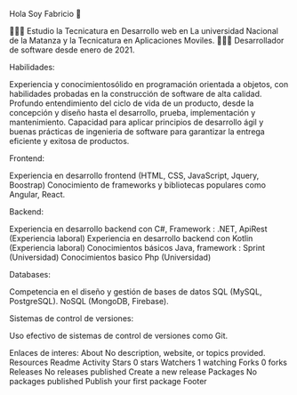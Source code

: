 Hola Soy Fabricio 👋

🙋🏻‍♂️ Estudio la Tecnicatura en Desarrollo web en La universidad Nacional de la Matanza y la Tecnicatura en Aplicaciones Moviles.
🧑🏻‍💻 Desarrollador de software desde enero de 2021.

Habilidades:

Experiencia y conocimientosólido en programación orientada a objetos, con habilidades probadas en la construcción de software de alta calidad.
Profundo entendimiento del ciclo de vida de un producto, desde la concepción y diseño hasta el desarrollo, prueba, implementación y mantenimiento.
Capacidad para aplicar principios de desarrollo ágil y buenas prácticas de ingenieria de software para garantizar la entrega eficiente y exitosa de productos.

Frontend:

Experiencia en desarrollo frontend (HTML, CSS, JavaScript, Jquery, Boostrap) 
Conocimiento de frameworks y bibliotecas populares como Angular, React.

Backend:

Experiencia en desarrollo backend con C#, Framework : .NET, ApiRest (Experiencia laboral)
Experiencia en desarrollo backend con Kotlin (Experiencia laboral)
Conocimientos básicos Java, framework : Sprint (Universidad)
Conocimientos basico Php (Universidad) 

Databases:

Competencia en el diseño y gestión de bases de datos SQL (MySQL, PostgreSQL).
NoSQL (MongoDB, Firebase).

Sistemas de control de versiones:

Uso efectivo de sistemas de control de versiones como Git.

Enlaces de interes:
About
No description, website, or topics provided.
Resources
Readme
Activity
Stars
0 stars
Watchers
1 watching
Forks
0 forks
Releases
No releases published
Create a new release
Packages
No packages published
Publish your first package
Footer
